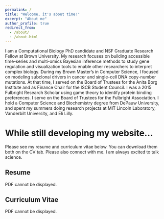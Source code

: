 ```yaml
---
permalink: /
title: "Welcome, it's about time!"
excerpt: "About me"
author_profile: true
redirect_from: 
  - /about/
  - /about.html
---
```


 I am a Computational Biology PhD candidate and NSF Graduate Research Fellow at Brown University. My research focuses on building accessible time-series and multi-omics Bayesian inference methods to study gene regulation and visualization tools to enable other researchers to interpret complex biology. During my Brown Master’s in Computer Science, I focused on modeling subclonal drivers in cancer and single-cell DNA copy-number mutations. At that time, I served on the Board of Trustees for the Anita Borg Institute and as Finance Chair for the ISCB Student Council. I was a 2015 Fulbright Research Scholar using game theory to identify protein binding preferences. I serve on the Board of Trustees for the Fulbright Association. I hold a Computer Science and Biochemistry degree from DePauw University, and spent my summers doing research projects at MIT Lincoln Laboratory, Vanderbilt University, and Eli Lilly.

# While still developing my website... 
Please see my resume and curriculum vitae below. You can download them both on the CV tab. Please also connect with me. I am always excited to talk science.

## Resume
<object width="400" height="500" type="application/pdf" data="files/resume_conard.pdf?#zoom=85&scrollbar=0&toolbar=0&navpanes=0">
    <p>PDF cannot be displayed.</p>
</object>

## Curriculum Vitae
<object width="400" height="500" type="application/pdf" data="files/cv_conard.pdf?#zoom=85&scrollbar=0&toolbar=0&navpanes=0">
    <p>PDF cannot be displayed.</p>
</object>
